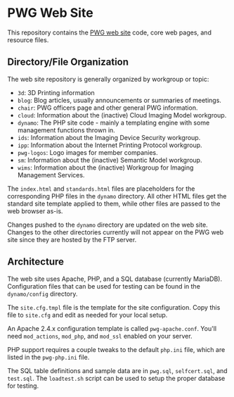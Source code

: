 # PWG Web Site

This repository contains the [PWG web site](https://www.pwg.org) code, core web
pages, and resource files.


## Directory/File Organization

The web site repository is generally organized by workgroup or topic:

- `3d`: 3D Printing information
- `blog`: Blog articles, usually announcements or summaries of meetings.
- `chair`: PWG officers page and other general PWG information.
- `cloud`: Information about the (inactive) Cloud Imaging Model workgroup.
- `dynamo`: The PHP site code - mainly a templating engine with some management
  functions thrown in.
- `ids`: Information about the Imaging Device Security workgroup.
- `ipp`: Information about the Internet Printing Protocol workgroup.
- `pwg-logos`: Logo images for member companies.
- `sm`: Information about the (inactive) Semantic Model workgroup.
- `wims`: Information about the (inactive) Workgroup for Imaging Management
  Services.

The `index.html` and `standards.html` files are placeholders for the
corresponding PHP files in the `dynamo` directory.  All other HTML files get
the standard site template applied to them, while other files are passed to the
web browser as-is.

Changes pushed to the `dynamo` directory are updated on the web site.  Changes
to the other directories currently will not appear on the PWG web site since
they are hosted by the FTP server.


## Architecture

The web site uses Apache, PHP, and a SQL database (currently MariaDB).
Configuration files that can be used for testing can be found in the
`dynamo/config` directory.

The `site.cfg.tmpl` file is the template for the site configuration.  Copy this
file to `site.cfg` and edit as needed for your local setup.

An Apache 2.4.x configuration template is called `pwg-apache.conf`.  You'll need
`mod_actions`, `mod_php`, and `mod_ssl` enabled on your server.

PHP support requires a couple tweaks to the default `php.ini` file, which are
listed in the `pwg-php.ini` file.

The SQL table definitions and sample data are in `pwg.sql`, `selfcert.sql`, and
`test.sql`.  The `loadtest.sh` script can be used to setup the proper database
for testing.
